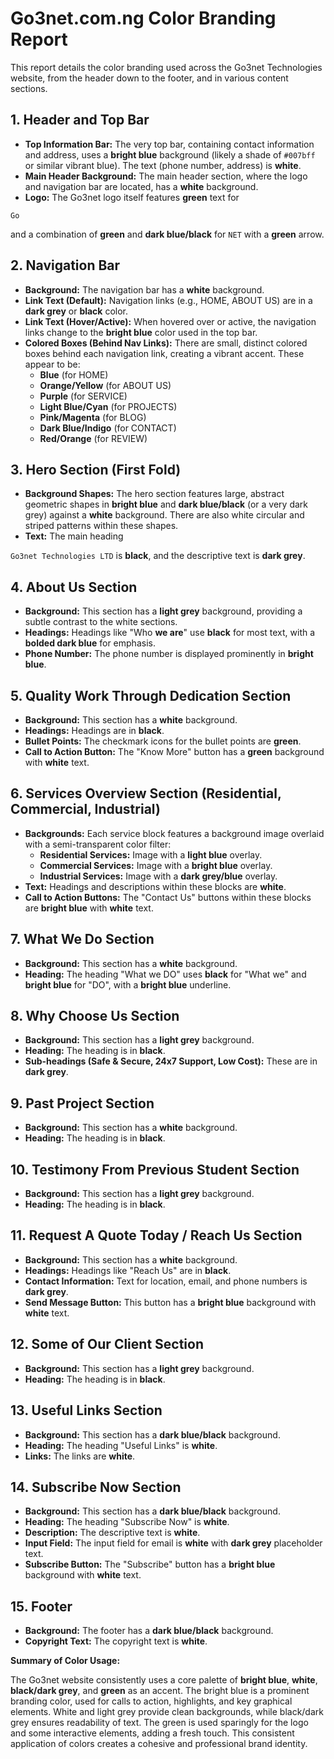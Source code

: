 # Go3net.com.ng Color Branding Report

This report details the color branding used across the Go3net Technologies website, from the header down to the footer, and in various content sections.

## 1. Header and Top Bar

- **Top Information Bar:** The very top bar, containing contact information and address, uses a **bright blue** background (likely a shade of `#007bff` or similar vibrant blue). The text (phone number, address) is **white**.
- **Main Header Background:** The main header section, where the logo and navigation bar are located, has a **white** background.
- **Logo:** The Go3net logo itself features **green** text for 


`Go`

 and a combination of **green** and **dark blue/black** for `NET` with a **green** arrow.

## 2. Navigation Bar

- **Background:** The navigation bar has a **white** background.
- **Link Text (Default):** Navigation links (e.g., HOME, ABOUT US) are in a **dark grey** or **black** color.
- **Link Text (Hover/Active):** When hovered over or active, the navigation links change to the **bright blue** color used in the top bar.
- **Colored Boxes (Behind Nav Links):** There are small, distinct colored boxes behind each navigation link, creating a vibrant accent. These appear to be:
    - **Blue** (for HOME)
    - **Orange/Yellow** (for ABOUT US)
    - **Purple** (for SERVICE)
    - **Light Blue/Cyan** (for PROJECTS)
    - **Pink/Magenta** (for BLOG)
    - **Dark Blue/Indigo** (for CONTACT)
    - **Red/Orange** (for REVIEW)

## 3. Hero Section (First Fold)

- **Background Shapes:** The hero section features large, abstract geometric shapes in **bright blue** and **dark blue/black** (or a very dark grey) against a **white** background. There are also white circular and striped patterns within these shapes.
- **Text:** The main heading 


`Go3net Technologies LTD` is **black**, and the descriptive text is **dark grey**.

## 4. About Us Section

- **Background:** This section has a **light grey** background, providing a subtle contrast to the white sections.
- **Headings:** Headings like "Who **we are**" use **black** for most text, with a **bolded dark blue** for emphasis.
- **Phone Number:** The phone number is displayed prominently in **bright blue**.

## 5. Quality Work Through Dedication Section

- **Background:** This section has a **white** background.
- **Headings:** Headings are in **black**.
- **Bullet Points:** The checkmark icons for the bullet points are **green**.
- **Call to Action Button:** The "Know More" button has a **green** background with **white** text.

## 6. Services Overview Section (Residential, Commercial, Industrial)

- **Backgrounds:** Each service block features a background image overlaid with a semi-transparent color filter:
    - **Residential Services:** Image with a **light blue** overlay.
    - **Commercial Services:** Image with a **bright blue** overlay.
    - **Industrial Services:** Image with a **dark grey/blue** overlay.
- **Text:** Headings and descriptions within these blocks are **white**.
- **Call to Action Buttons:** The "Contact Us" buttons within these blocks are **bright blue** with **white** text.

## 7. What We Do Section

- **Background:** This section has a **white** background.
- **Heading:** The heading "What we DO" uses **black** for "What we" and **bright blue** for "DO", with a **bright blue** underline.

## 8. Why Choose Us Section

- **Background:** This section has a **light grey** background.
- **Heading:** The heading is in **black**.
- **Sub-headings (Safe & Secure, 24x7 Support, Low Cost):** These are in **dark grey**.

## 9. Past Project Section

- **Background:** This section has a **white** background.
- **Heading:** The heading is in **black**.

## 10. Testimony From Previous Student Section

- **Background:** This section has a **light grey** background.
- **Heading:** The heading is in **black**.

## 11. Request A Quote Today / Reach Us Section

- **Background:** This section has a **white** background.
- **Headings:** Headings like "Reach Us" are in **black**.
- **Contact Information:** Text for location, email, and phone numbers is **dark grey**.
- **Send Message Button:** This button has a **bright blue** background with **white** text.

## 12. Some of Our Client Section

- **Background:** This section has a **light grey** background.
- **Heading:** The heading is in **black**.

## 13. Useful Links Section

- **Background:** This section has a **dark blue/black** background.
- **Heading:** The heading "Useful Links" is **white**.
- **Links:** The links are **white**.

## 14. Subscribe Now Section

- **Background:** This section has a **dark blue/black** background.
- **Heading:** The heading "Subscribe Now" is **white**.
- **Description:** The descriptive text is **white**.
- **Input Field:** The input field for email is **white** with **dark grey** placeholder text.
- **Subscribe Button:** The "Subscribe" button has a **bright blue** background with **white** text.

## 15. Footer

- **Background:** The footer has a **dark blue/black** background.
- **Copyright Text:** The copyright text is **white**.

**Summary of Color Usage:**

The Go3net website consistently uses a core palette of **bright blue**, **white**, **black/dark grey**, and **green** as an accent. The bright blue is a prominent branding color, used for calls to action, highlights, and key graphical elements. White and light grey provide clean backgrounds, while black/dark grey ensures readability of text. The green is used sparingly for the logo and some interactive elements, adding a fresh touch. This consistent application of colors creates a cohesive and professional brand identity.


